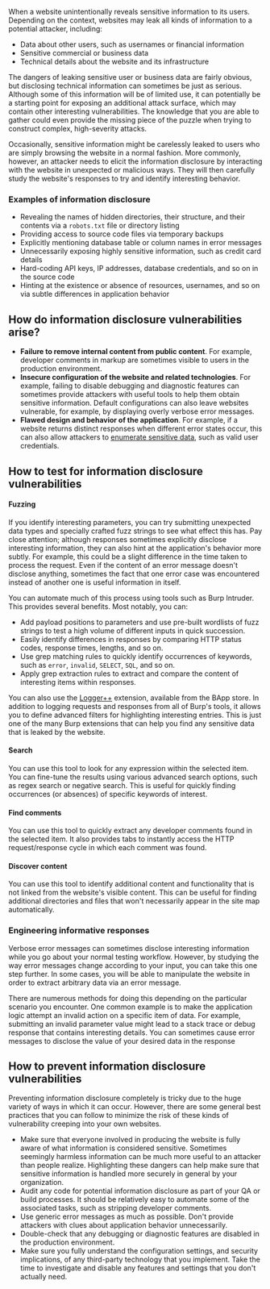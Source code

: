 When a website unintentionally reveals sensitive information to its users. Depending on the context, websites may leak all kinds of information to a potential attacker, including:

- Data about other users, such as usernames or financial information
- Sensitive commercial or business data
- Technical details about the website and its infrastructure

The dangers of leaking sensitive user or business data are fairly obvious, but disclosing technical information can sometimes be just as serious. Although some of this information will be of limited use, it can potentially be a starting point for exposing an additional attack surface, which may contain other interesting vulnerabilities. The knowledge that you are able to gather could even provide the missing piece of the puzzle when trying to construct complex, high-severity attacks.

Occasionally, sensitive information might be carelessly leaked to users who are simply browsing the website in a normal fashion. More commonly, however, an attacker needs to elicit the information disclosure by interacting with the website in unexpected or malicious ways. They will then carefully study the website's responses to try and identify interesting behavior.

### Examples of information disclosure

- Revealing the names of hidden directories, their structure, and their contents via a `robots.txt` file or directory listing
- Providing access to source code files via temporary backups 
- Explicitly mentioning database table or column names in error messages
- Unnecessarily exposing highly sensitive information, such as credit card details
- Hard-coding API keys, IP addresses, database credentials, and so on in the source code
- Hinting at the existence or absence of resources, usernames, and so on via subtle differences in application behavior
## How do information disclosure vulnerabilities arise?

- **Failure to remove internal content from public content**. For example, developer comments in markup are sometimes visible to users in the production environment.
- **Insecure configuration of the website and related technologies**. For example, failing to disable debugging and diagnostic features can sometimes provide attackers with useful tools to help them obtain sensitive information. Default configurations can also leave websites vulnerable, for example, by displaying overly verbose error messages.
- **Flawed design and behavior of the application**. For example, if a website returns distinct responses when different error states occur, this can also allow attackers to [enumerate sensitive data](https://portswigger.net/web-security/authentication/password-based#username-enumeration), such as valid user credentials.

## How to test for information disclosure vulnerabilities
#### Fuzzing

If you identify interesting parameters, you can try submitting unexpected data types and specially crafted fuzz strings to see what effect this has. Pay close attention; although responses sometimes explicitly disclose interesting information, they can also hint at the application's behavior more subtly. For example, this could be a slight difference in the time taken to process the request. Even if the content of an error message doesn't disclose anything, sometimes the fact that one error case was encountered instead of another one is useful information in itself.

You can automate much of this process using tools such as Burp Intruder. This provides several benefits. Most notably, you can:

- Add payload positions to parameters and use pre-built wordlists of fuzz strings to test a high volume of different inputs in quick succession.
- Easily identify differences in responses by comparing HTTP status codes, response times, lengths, and so on.
- Use grep matching rules to quickly identify occurrences of keywords, such as `error`, `invalid`, `SELECT`, `SQL`, and so on.
- Apply grep extraction rules to extract and compare the content of interesting items within responses.

You can also use the [Logger++](https://portswigger.net/bappstore/470b7057b86f41c396a97903377f3d81) extension, available from the BApp store. In addition to logging requests and responses from all of Burp's tools, it allows you to define advanced filters for highlighting interesting entries. This is just one of the many Burp extensions that can help you find any sensitive data that is leaked by the website.
#### Search

You can use this tool to look for any expression within the selected item. You can fine-tune the results using various advanced search options, such as regex search or negative search. This is useful for quickly finding occurrences (or absences) of specific keywords of interest.

#### Find comments

You can use this tool to quickly extract any developer comments found in the selected item. It also provides tabs to instantly access the HTTP request/response cycle in which each comment was found.

#### Discover content

You can use this tool to identify additional content and functionality that is not linked from the website's visible content. This can be useful for finding additional directories and files that won't necessarily appear in the site map automatically.

### Engineering informative responses

Verbose error messages can sometimes disclose interesting information while you go about your normal testing workflow. However, by studying the way error messages change according to your input, you can take this one step further. In some cases, you will be able to manipulate the website in order to extract arbitrary data via an error message.

There are numerous methods for doing this depending on the particular scenario you encounter. One common example is to make the application logic attempt an invalid action on a specific item of data. For example, submitting an invalid parameter value might lead to a stack trace or debug response that contains interesting details. You can sometimes cause error messages to disclose the value of your desired data in the response
## How to prevent information disclosure vulnerabilities

Preventing information disclosure completely is tricky due to the huge variety of ways in which it can occur. However, there are some general best practices that you can follow to minimize the risk of these kinds of vulnerability creeping into your own websites.

- Make sure that everyone involved in producing the website is fully aware of what information is considered sensitive. Sometimes seemingly harmless information can be much more useful to an attacker than people realize. Highlighting these dangers can help make sure that sensitive information is handled more securely in general by your organization.
- Audit any code for potential information disclosure as part of your QA or build processes. It should be relatively easy to automate some of the associated tasks, such as stripping developer comments.
- Use generic error messages as much as possible. Don't provide attackers with clues about application behavior unnecessarily.
- Double-check that any debugging or diagnostic features are disabled in the production environment.
- Make sure you fully understand the configuration settings, and security implications, of any third-party technology that you implement. Take the time to investigate and disable any features and settings that you don't actually need.